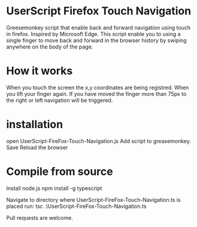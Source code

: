 # UserScript Firefox Touch Navigation
Greesemonkey script that enable back and forward navigation using touch in firefox. Inspired by Microsoft Edge.
This script enable you to using a single finger to move back and forward in the browser history by swiping anywhere on the body of the page.

How it works
=============
When you touch the screen the x,y coordinates are being registred. When you lift your finger again. If you have moved the finger more than 75px to the right or left navigation will be triggered.

installation
=============
open UserScript-FireFox-Touch-Navigation.js
Add script to greasemonkey.
Save
Reload the browser

Compile from source
===================
Install node.js
npm install -g typescript

Navigate to directory where UserScript-FireFox-Touch-Navigation.ts is placed
run: tsc .\UserScript-FireFox-Touch-Navigation.ts

Pull requests are welcome. 
